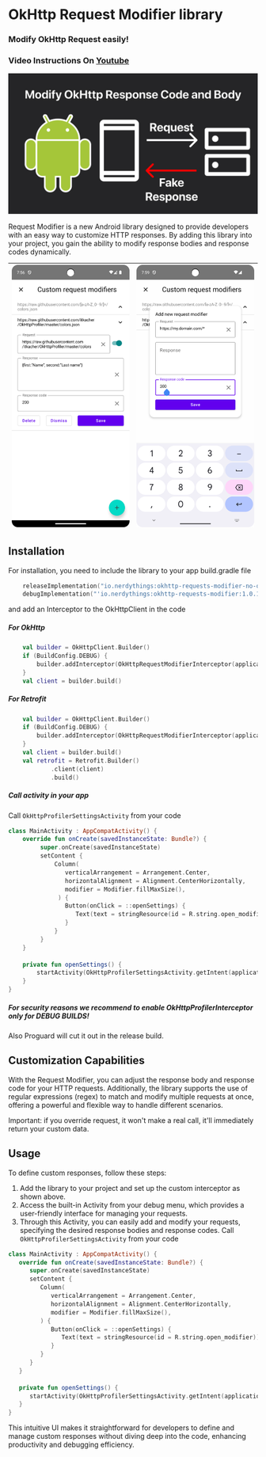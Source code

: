 # OkHttp Request Modifier library 

### Modify OkHttp Request easily!

### Video Instructions On [Youtube](https://www.youtube.com/watch?v=TrGYjPizNAQ "YouTube.com")
[![Video Instructions on](https://github.com/itkacher/OkHttpProfiler/blob/master/images/okhttp-request-modifier.jpg?raw=true)](https://www.youtube.com/watch?v=TrGYjPizNAQ "YouTube.com")

Request Modifier is a new Android library designed to provide developers with an easy way to
customize HTTP responses.
By adding this library into your project, you gain the ability to modify response bodies and
response codes dynamically.

| <img src="https://github.com/itkacher/OkHttpProfiler/blob/master/request_modifiers_activity.png?raw=true" width=250> | <img src="https://github.com/itkacher/OkHttpProfiler/blob/master/request_modifiers_add_new_modifier.png?raw=true" width=250> |
|----------------------------------------------------------------------------------------------------------------------|------------------------------------------------------------------------------------------------------------------------------|

## Installation

For installation, you need to include the library to your app build.gradle file

```kotlin
    releaseImplementation("io.nerdythings:okhttp-requests-modifier-no-op:1.0.1")
    debugImplementation("'io.nerdythings:okhttp-requests-modifier:1.0.1")
```

and add an Interceptor to the OkHttpClient in the code

##### For OkHttp

```kotlin
    val builder = OkHttpClient.Builder()
    if (BuildConfig.DEBUG) {
        builder.addInterceptor(OkHttpRequestModifierInterceptor(applicationContext))
    }    
    val client = builder.build()
```

##### For Retrofit

```kotlin
    val builder = OkHttpClient.Builder()
    if (BuildConfig.DEBUG) {
        builder.addInterceptor(OkHttpRequestModifierInterceptor(applicationContext))
    }    
    val client = builder.build()
    val retrofit = Retrofit.Builder()
            .client(client)
            .build()
```

##### Call activity in your app

Call `OkHttpProfilerSettingsActivity` from your code

```kotlin
class MainActivity : AppCompatActivity() {
    override fun onCreate(savedInstanceState: Bundle?) {
         super.onCreate(savedInstanceState)
         setContent { 
             Column(
                verticalArrangement = Arrangement.Center, 
                horizontalAlignment = Alignment.CenterHorizontally, 
                modifier = Modifier.fillMaxSize(),
              ) {
                Button(onClick = ::openSettings) {
                   Text(text = stringResource(id = R.string.open_modifier))
                } 
             }
         }
    }

    private fun openSettings() {
        startActivity(OkHttpProfilerSettingsActivity.getIntent(applicationContext))
    }
}
```

##### For security reasons we recommend to enable OkHttpProfilerInterceptor only for DEBUG BUILDS!

Also Proguard will cut it out in the release build.

## Customization Capabilities

With the Request Modifier, you can adjust the response body and response code for your HTTP
requests.
Additionally, the library supports the use of regular expressions (regex) to match and modify
multiple requests at once, offering a powerful and flexible way to handle different scenarios.

Important: if you override request, it won't make a real call, it'll immediately return your custom
data.

## Usage

To define custom responses, follow these steps:

1. Add the library to your project and set up the custom interceptor as shown above.
2. Access the built-in Activity from your debug menu, which provides a user-friendly interface for
   managing your requests.
3. Through this Activity, you can easily add and modify your requests, specifying the desired
   response bodies and response codes.
   Call `OkHttpProfilerSettingsActivity` from your code

```kotlin
class MainActivity : AppCompatActivity() {
   override fun onCreate(savedInstanceState: Bundle?) {
      super.onCreate(savedInstanceState)
      setContent {
         Column(
            verticalArrangement = Arrangement.Center,
            horizontalAlignment = Alignment.CenterHorizontally,
            modifier = Modifier.fillMaxSize(),
         ) {
            Button(onClick = ::openSettings) {
               Text(text = stringResource(id = R.string.open_modifier))
            }
         }
      }
   }

   private fun openSettings() {
      startActivity(OkHttpProfilerSettingsActivity.getIntent(applicationContext))
   }
}
```

This intuitive UI makes it straightforward for developers to define and manage custom responses
without diving deep into the code, enhancing productivity and debugging efficiency.
